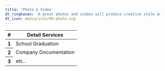 ```yaml
---
title: 'Photo & Video'
dt_ringkasan: 'A great photos and videos will produce creative style and memories for your company''s documentation.'
dt_icon: media/icon/08-photo.svg
---
```


<table class="table table-hover">
<thead>
<tr>
  <th>#</th>
  <th>Detail Services</th>
</tr>
</thead>
  <tbody>
	<tr>
	  <th scope="row">1</th>
	  <td>School Graduation</td>
	</tr>
	<tr>
	  <th scope="row">2</th>
	  <td>Company Documentation</td>
	<tr>
	  <th scope="row">3</th>
	  <td>etc..</td>
	</tr>
  </tbody>
</table>
